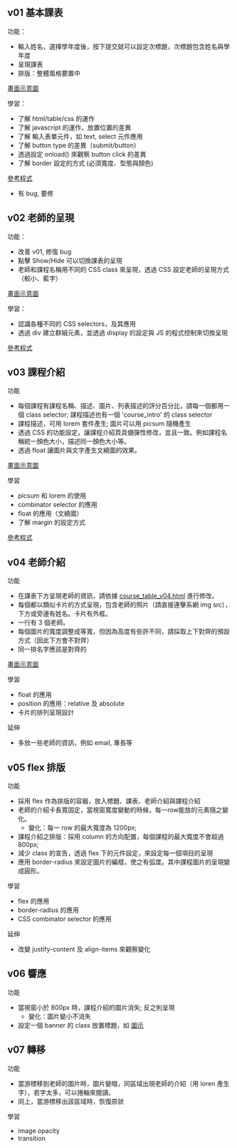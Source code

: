 ## v01 基本課表

功能：
* 輸入姓名，選擇學年度後，按下提交就可以設定次標題，次標題包含姓名與學年度
* 呈現課表
* 排版：整體風格要置中

[畫面示意圖](https://docs.google.com/presentation/d/1Zp_S4Fr0kIRSqC43Zaurx7eCJD3Sy2lBe4PRsF1cNpQ/edit#slide=id.g2751abaa62a_0_0)

學習：
* 了解 html/table/css 的運作
* 了解 javascript 的運作，放置位置的差異
* 了解 輸入表單元件，如 text, select 元件應用
* 了解 button type 的差異（submit/button）
* 透過設定 onload() 來觀察 button click 的差異
* 了解 border 設定的方式 (必須寬度、型態與顏色)

[參考程式](course_table_v01.html)
* 有 bug, 要修

## v02 老師的呈現

功能：
* 改善 v01, 修復 bug
* 點擊 Show/Hide 可以切換課表的呈現
* 老師和課程名稱用不同的 CSS class 來呈現，透過 CSS 設定老師的呈現方式（較小、藍字）

[畫面示意圖](https://docs.google.com/presentation/d/1Zp_S4Fr0kIRSqC43Zaurx7eCJD3Sy2lBe4PRsF1cNpQ/edit#slide=id.g2751abaa62a_0_7)

學習：
* 認識各種不同的 CSS selectors，及其應用
* 透過 div 建立群組元素，並透過 display 的設定與 JS 的程式控制來切換呈現

[參考程式](course_table_v02.html)


## v03 課程介紹

功能
* 每個課程有課程名稱、描述、圖片、列表描述的評分百分比，請每一個都用一個 class selector; 課程描述也有一個 'course_intro' 的 class selector 
* 課程描述，可用 lorem 套件產生; 圖片可以用 picsum 隨機產生
* 透過 CSS 的功能設定，讓課程介紹頁具備彈性修改，並且一致。例如課程名稱統一顏色大小，描述同一顏色大小等。
* 透過 float 讓圖片與文字產生文繞圖的效果。

[畫面示意圖](https://docs.google.com/presentation/d/1Zp_S4Fr0kIRSqC43Zaurx7eCJD3Sy2lBe4PRsF1cNpQ/edit#slide=id.g2751abaa62a_0_19)

學習
* picsum 和 lorem 的使用
* combinator selector 的應用
* float 的應用（文繞圖）
* 了解 margin 的設定方式

[參考程式](course_table_v03.html)

## v04 老師介紹

功能
* 在課表下方呈現老師的資訊，請依據 [course_table_v04.html](course_table_v04.html) 進行修改。
* 每個都以類似卡片的方式呈現，包含老師的照片（請直接連擊系網 img src），下方或旁邊有姓名。卡片有外框。 
* 一行有 3 個老師。
* 每個圖片的寬度調整成等寬，但因為高度有些許不同，請採取上下對齊的預設方式（因此下方會不對齊）
* 同一排名字應該是對齊的

[畫面示意圖](https://docs.google.com/presentation/d/1Zp_S4Fr0kIRSqC43Zaurx7eCJD3Sy2lBe4PRsF1cNpQ/edit#slide=id.g2ea2ad38908_0_0)

學習
* float 的應用
* position 的應用：relative 及 absolute
* 卡片的排列呈現設計

延伸
* 多放一些老師的資訊，例如 email, 專長等

## v05 flex 排版

功能
* 採用 flex 作為排版的容器，放入標題、課表、老師介紹與課程介紹
* 老師的介紹卡長寬固定，當視窗寬度變動的時候，每一row能放的元素隨之變化。
  * 變化：每一 row 的最大寬度為 1200px;
* 課程介紹之排版：採用 column 的方向配置，每個課程的最大寬度不會超過 800px;
* 減少 class 的宣告，透過 flex 下的元件設定，來設定每一個項目的呈現
* 應用 border-radius 來設定圖片的編框，使之有弧度。其中課程圖片的呈現變成圓形。

學習
* flex 的應用
* border-radius 的應用
* CSS combinator selector 的應用

延伸
* 改變 justify-content 及 align-items 來觀察變化

## v06 響應

功能
* 當視窗小於 800px 時，課程介紹的圖片消失; 反之則呈現
  * 變化：圖片變小不消失
* 設定一個 banner 的 class 放置標題，如 [圖示]()

## v07 轉移

功能
* 當游標移到老師的圖片時，圖片變暗，同區域出現老師的介紹（用 loren 產生字），若字太多，可以捲軸來閱讀。
* 同上，當游標移出該區域時，恢復原狀

學習
* image opacity
* transition